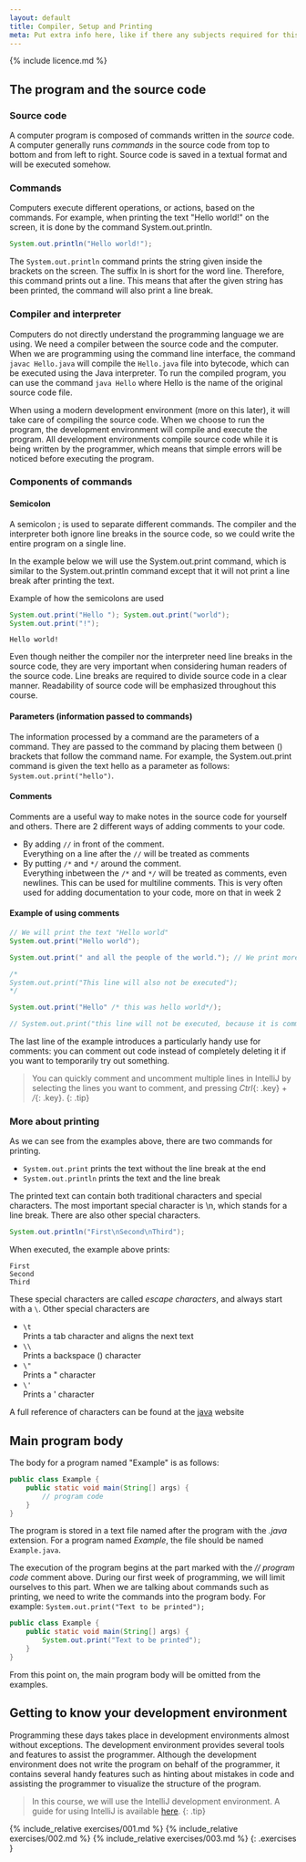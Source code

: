 ```yaml
---
layout: default
title: Compiler, Setup and Printing
meta: Put extra info here, like if there any subjects required for this subject
---
```

{% include licence.md %}

## The program and the source code

### Source code

A computer program is composed of commands written in the _source_ code. A computer generally runs _commands_ in the source code from top to bottom and from left to right. Source code is saved in a textual format and will be executed somehow.

### Commands
Computers execute different operations, or actions, based on the commands. For example, when printing the text "Hello world!" on the screen, it is done by the command System.out.println.

```java
System.out.println("Hello world!");
```

The `System.out.println` command prints the string given inside the brackets on the screen. The suffix ln is short for the word line. Therefore, this command prints out a line. This means that after the given string has been printed, the command will also print a line break.

### Compiler and interpreter
Computers do not directly understand the programming language we are using. We need a compiler between the source code and the computer. When we are programming using the command line interface, the command `javac Hello.java` will compile the `Hello.java` file into bytecode, which can be executed using the Java interpreter. To run the compiled program, you can use the command `java Hello` where Hello is the name of the original source code file.

When using a modern development environment (more on this later), it will take care of compiling the source code. When we choose to run the program, the development environment will compile and execute the program. All development environments compile source code while it is being written by the programmer, which means that simple errors will be noticed before executing the program.

### Components of commands

#### Semicolon
A semicolon ; is used to separate different commands. The compiler and the interpreter both ignore line breaks in the source code, so we could write the entire program on a single line.

In the example below we will use the System.out.print command, which is similar to the System.out.println command except that it will not print a line break after printing the text.

Example of how the semicolons are used
```java
System.out.print("Hello "); System.out.print("world");
System.out.print("!");
```

```output
Hello world!
```

Even though neither the compiler nor the interpreter need line breaks in the source code, they are very important when considering human readers of the source code. Line breaks are required to divide source code in a clear manner. Readability of source code will be emphasized throughout this course.

#### Parameters (information passed to commands)

The information processed by a command are the parameters of a command. They are passed to the command by placing them between () brackets that follow the command name. For example, the System.out.print command is given the text hello as a parameter as follows: `System.out.print("hello")`.

#### Comments

Comments are a useful way to make notes in the source code for yourself and others. There are 2 different ways of adding comments to your code.

* By adding `//` in front of the comment.  
  Everything on a line after the `//` will be treated as comments
* By putting `/*` and `*/` around the comment.  
  Everything inbetween the `/*` and `*/` will be treated as comments, even newlines. This can be used for multiline comments. This is very often used for adding documentation to your code, more on that in week 2

#### Example of using comments
```java
// We will print the text "Hello world"
System.out.print("Hello world");

System.out.print(" and all the people of the world."); // We print more text to the same line.

/*
System.out.print("This line will also not be executed");
*/

System.out.print("Hello" /* this was hello world*/);

// System.out.print("this line will not be executed, because it is commented out");
```
The last line of the example introduces a particularly handy use for comments: you can comment out code instead of completely deleting it if you want to temporarily try out something.

> You can quickly comment and uncomment multiple lines in IntelliJ by selecting the lines you want to comment, and pressing *Ctrl*{: .key} + */*{: .key}.
{: .tip}

### More about printing

As we can see from the examples above, there are two commands for printing.

- `System.out.print` prints the text without the line break at the end
- `System.out.println` prints the text and the line break

The printed text can contain both traditional characters and special characters. The most important special character is \n, which stands for a line break. There are also other special characters.

```java
System.out.println("First\nSecond\nThird");
```

When executed, the example above prints:

```output
First
Second
Third
```

These special characters are called *escape characters*, and always start with a `\`. Other special characters are

* `\t`  
  Prints a tab character and aligns the next text
* `\\`  
  Prints a backspace (\) character
* `\"`  
  Prints a " character
* `\'`  
  Prints a ' character

A full reference of characters can be found at the [java](https://docs.oracle.com/javase/tutorial/java/data/characters.html) website


## Main program body

The body for a program named "Example" is as follows:

```java
public class Example {
    public static void main(String[] args) {
        // program code
    }
}
```

The program is stored in a text file named after the program with the *.java* extension. For a program named *Example*, the file should be named `Example.java`.

The execution of the program begins at the part marked with the *// program code* comment above. During our first week of programming, we will limit ourselves to this part. When we are talking about commands such as printing, we need to write the commands into the program body. For example: `System.out.print("Text to be printed");`

```java
public class Example {
    public static void main(String[] args) {
        System.out.print("Text to be printed");
    }
}
```

From this point on, the main program body will be omitted from the examples.

## Getting to know your development environment

Programming these days takes place in development environments almost without exceptions. The development environment provides several tools and features to assist the programmer. Although the development environment does not write the program on behalf of the programmer, it contains several handy features such as hinting about mistakes in code and assisting the programmer to visualize the structure of the program.

> In this course, we will use the IntelliJ development environment. A guide for using IntelliJ is available [here]({{site.baseurl}}/intellij).
{: .tip}

{% include_relative exercises/001.md %}
{% include_relative exercises/002.md %}
{% include_relative exercises/003.md %}
{: .exercises }


